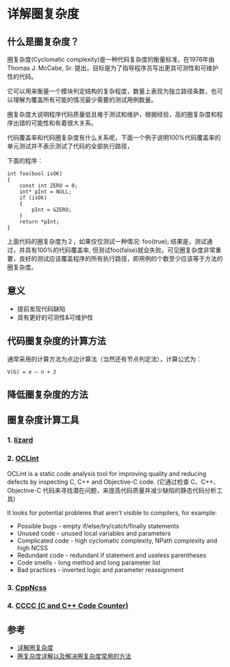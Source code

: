 # 详解圈复杂度

## 什么是圈复杂度？

圈复杂度(Cyclomatic complexity)是一种代码复杂度的衡量标准，在1976年由Thomas J. McCabe, Sr. 提出，目标是为了指导程序员写出更具可测性和可维护性的代码。

它可以用来衡量一个模块判定结构的复杂程度，数量上表现为独立路径条数，也可以理解为覆盖所有可能的情况最少需要的测试用例数量。 

圈复杂度大说明程序代码质量低且难于测试和维护，根据经验，高的圈复杂度和程序出错的可能性和有着很大关系。

代码覆盖率和代码圈复杂度有什么关系呢，下面一个例子说明100%代码覆盖率的单元测试并不表示测试了代码的全部执行路径，

下面的程序：

```
int foo(bool isOK)
{
    const int ZERO = 0;
    int* pInt = NULL;
    if (isOk)
    {
        pInt = &ZERO;
    }
    return *pInt;
}
```


上面代码的圈复杂度为２，如果仅仅测试一种情况: foo(true); 结果是，测试通过，并具有100%的代码覆盖率, 但测试foo(false)就会失败。可见圈复杂度非常重要，良好的测试应该覆盖程序的所有执行路径，即用例的个数至少应该等于方法的圈复杂度。


## 意义

- 提前发现代码缺陷
- 具有更好的可测性&可维护性

## 代码圈复杂度的计算方法

通常采用的计算方法为点边计算法（当然还有节点判定法），计算公式为：

```
V(G) = e – n + 2
```

## 降低圈复杂度的方法

## 圈复杂度计算工具

### 1. [lizard](https://github.com/terryyin/lizard)

### 2. [OCLint](https://github.com/oclint/oclint)

OCLint is a static code analysis tool for improving quality and reducing defects by inspecting C, C++ and Objective-C code.
(它通过检查 C、C++、Objective-C 代码来寻找潜在问题，来提高代码质量并减少缺陷的静态代码分析工具)

It looks for potential problems that aren't visible to compilers, for example:

- Possible bugs - empty if/else/try/catch/finally statements
- Unused code - unused local variables and parameters
- Complicated code - high cyclomatic complexity, NPath complexity and high NCSS
- Redundant code - redundant if statement and useless parentheses
- Code smells - long method and long parameter list
- Bad practices - inverted logic and parameter reassignment

### 3. [CppNcss](https://cppncss.sourceforge.net/)

### 4. [CCCC (C and C++ Code Counter)](https://github.com/sarnold/cccc)

## 参考

- [详解圈复杂度](https://kaelzhang81.github.io/2017/06/18/%E8%AF%A6%E8%A7%A3%E5%9C%88%E5%A4%8D%E6%9D%82%E5%BA%A6/)
- [圈复杂度详解以及解决圈复杂度常用的方法](https://blog.csdn.net/u010684134/article/details/94410027)
